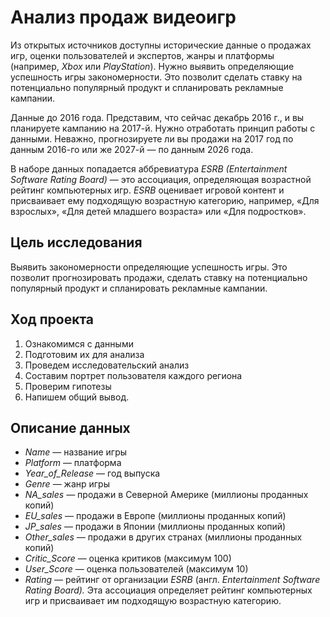 # Анализ продаж видеоигр

Из открытых источников доступны исторические данные о продажах игр, оценки пользователей и экспертов, жанры и платформы (например, _Xbox_ или _PlayStation_). Нужно выявить определяющие успешность игры закономерности. Это позволит сделать ставку на потенциально популярный продукт и спланировать рекламные кампании.

Данные до 2016 года. Представим, что сейчас декабрь 2016 г., и вы планируете кампанию на 2017-й. Нужно отработать принцип работы с данными. Неважно, прогнозируете ли вы продажи на 2017 год по данным 2016-го или же 2027-й — по данным 2026 года.

В наборе данных попадается аббревиатура _ESRB (Entertainment Software Rating Board)_ — это ассоциация, определяющая возрастной рейтинг компьютерных игр. _ESRB_ оценивает игровой контент и присваивает ему подходящую возрастную категорию, например, «Для взрослых», «Для детей младшего возраста» или «Для подростков».

## Цель исследования

Выявить закономерности определяющие успешность игры. Это позволит прогнозировать продажи, сделать ставку на потенциально популярный продукт и спланировать рекламные кампании.

## Ход проекта
1. Ознакомимся с данными
2. Подготовим их для анализа
3. Проведем исследовательский анализ
4. Составим портрет пользователя каждого региона
5. Проверим гипотезы
6. Напишем общий вывод.



## Описание данных

-   _Name_ — название игры
-   _Platform_ — платформа
-   _Year_of_Release_ — год выпуска
-   _Genre_ — жанр игры
-   _NA_sales —_ продажи в Северной Америке (миллионы проданных копий)
-   _EU_sales_ — продажи в Европе (миллионы проданных копий)
-   _JP_sales_ — продажи в Японии (миллионы проданных копий)
-   _Other_sales —_ продажи в других странах (миллионы проданных копий)
-   _Critic_Score_ — оценка критиков (максимум 100)
-   _User_Score_ — оценка пользователей (максимум 10)
-   _Rating_ — рейтинг от организации _ESRB_ (англ. _Entertainment Software Rating Board)._ Эта ассоциация определяет рейтинг компьютерных игр и присваивает им подходящую возрастную категорию.
